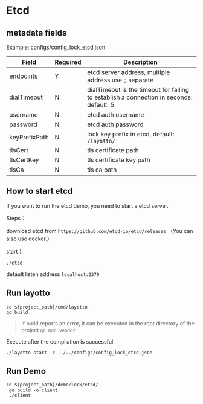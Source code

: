 # Etcd

## metadata fields
Example: configs/config_lock_etcd.json

| Field | Required | Description |
| --- | --- | --- |
| endpoints | Y | etcd server address, multiple address use `;` separate |
| dialTimeout | N | dialTimeout is the timeout for failing to establish a connection in seconds. default: 5 |
| username | N | etcd auth username |
| password | N | etcd auth password |
| keyPrefixPath | N | lock key prefix in etcd, default: `/layotto/` |
| tlsCert | N | tls certificate path |
| tlsCertKey | N | tls certificate key path |
| tlsCa | N | tls ca path |

## How to start etcd
If you want to run the etcd demo, you need to start a etcd server.

Steps：

download etcd from `https://github.com/etcd-io/etcd/releases` （You can also use docker.）

start：
```shell
./etcd
```

default listen address `localhost:2379`

## Run layotto

```shell
cd ${project_path}/cmd/layotto
go build
```

>If build reports an error, it can be executed in the root directory of the project `go mod vendor`

Execute after the compilation is successful:
```shell @background
./layotto start -c ../../configs/config_lock_etcd.json
```

## Run Demo

```shell
cd ${project_path}/demo/lock/etcd/
 go build -o client
 ./client
```

